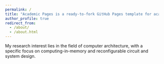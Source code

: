 ```yaml
---
permalink: /
title: "Academic Pages is a ready-to-fork GitHub Pages template for academic personal websites"
author_profile: true
redirect_from: 
  - /about/
  - /about.html
---
```


My research interest lies in the field of computer architecture, with a specific focus on computing-in-memory and reconfigurable circuit and system design.
